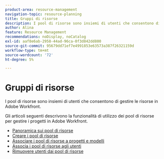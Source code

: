 ```yaml
---
product-area: resource-management
navigation-topic: resource-planning
title: Gruppi di risorse
description: I pool di risorse sono insiemi di utenti che consentono di gestire le risorse in Adobe Workfront.
author: Alina
feature: Resource Management
recommendations: noDisplay, noCatalog
exl-id: aaf8e6ab-2958-44ad-96ca-0f3d842dd800
source-git-commit: 95679dd71ef7e4991853e63573a387f26321159d
workflow-type: tm+mt
source-wordcount: '72'
ht-degree: 5%

---
```


# Gruppi di risorse

I pool di risorse sono insiemi di utenti che consentono di gestire le risorse in Adobe Workfront.

Gli articoli seguenti descrivono la funzionalità di utilizzo dei pool di risorse per gestire i progetti in Adobe Workfront.

* [Panoramica sui pool di risorse](../../../resource-mgmt/resource-planning/resource-pools/work-with-resource-pools.md)
* [Creare i pool di risorse](../../../resource-mgmt/resource-planning/resource-pools/create-resource-pools.md)
* [Associare i pool di risorse a progetti e modelli](../../../resource-mgmt/resource-planning/resource-pools/associate-resource-pools-with-projects-and-templates.md)
* [Associa i pool di risorse agli utenti](../../../resource-mgmt/resource-planning/resource-pools/associate-resource-pools-with-users.md)
* [Rimuovere utenti dai pool di risorse](../../../resource-mgmt/resource-planning/resource-pools/remove-users-from-resource-pool.md)

 
